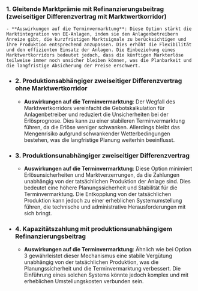 ### 1. Gleitende Marktprämie mit Refinanzierungsbeitrag (zweiseitiger Differenzvertrag mit Marktwertkorridor)
	- **Auswirkungen auf die Terminvermarktung**: Diese Option stärkt die Marktintegration von EE-Anlagen, indem sie den Anlagenbetreibern Anreize gibt, die kurzfristigen Marktsignale zu berücksichtigen und ihre Produktion entsprechend anzupassen. Dies erhöht die Flexibilität und den effizienten Einsatz der Anlagen. Die Einbeziehung eines Marktwertkorridors bedeutet jedoch, dass die künftigen Markterlöse teilweise immer noch unsicher bleiben können, was die Planbarkeit und die langfristige Absicherung der Preise erschwert.
- ### 2. Produktionsabhängiger zweiseitiger Differenzvertrag ohne Marktwertkorridor
	- **Auswirkungen auf die Terminvermarktung**: Der Wegfall des Marktwertkorridors vereinfacht die Gebotskalkulation für Anlagenbetreiber und reduziert die Unsicherheiten bei der Erlösprognose. Dies kann zu einer stabileren Terminvermarktung führen, da die Erlöse weniger schwanken. Allerdings bleibt das Mengenrisiko aufgrund schwankender Wetterbedingungen bestehen, was die langfristige Planung weiterhin beeinflusst.
- ### 3. Produktionsunabhängiger zweiseitiger Differenzvertrag
	- **Auswirkungen auf die Terminvermarktung**: Diese Option minimiert Erlösunsicherheiten und Marktverzerrungen, da die Zahlungen unabhängig von der tatsächlichen Produktion der Anlage sind. Dies bedeutet eine höhere Planungssicherheit und Stabilität für die Terminvermarktung. Die Entkopplung von der tatsächlichen Produktion kann jedoch zu einer erheblichen Systemumstellung führen, die technische und administrative Herausforderungen mit sich bringt.
- ### 4. Kapazitätszahlung mit produktionsunabhängigem Refinanzierungsbeitrag
	- **Auswirkungen auf die Terminvermarktung**: Ähnlich wie bei Option 3 gewährleistet dieser Mechanismus eine stabile Vergütung unabhängig von der tatsächlichen Produktion, was die Planungssicherheit und die Terminvermarktung verbessert. Die Einführung eines solchen Systems könnte jedoch komplex und mit erheblichen Umstellungskosten verbunden sein.